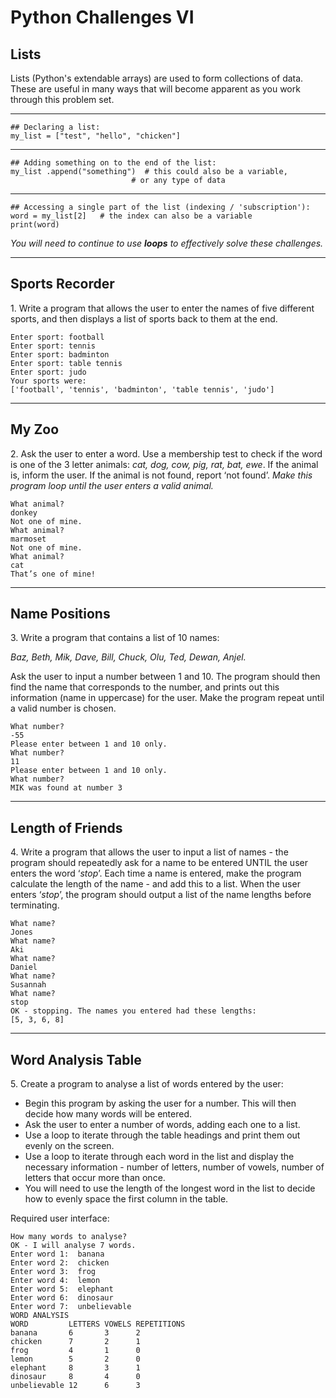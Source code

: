 # Python Challenges VI

## Lists


Lists (Python's extendable arrays) are used to form collections of data. These are useful in many ways that will become apparent as you work through this problem set.


---


	## Declaring a list:
	my_list = ["test", "hello", "chicken"]


---


	## Adding something on to the end of the list:
	my_list .append("something")  # this could also be a variable,
	                           # or any type of data


---


	## Accessing a single part of the list (indexing / 'subscription'):
	word = my_list[2]   # the index can also be a variable
	print(word)

_You will need to continue to use **loops** to effectively solve these challenges._


---

## Sports Recorder

1\. Write a program that allows the user to enter the names of five different sports, and then displays a list of sports back to them at the end.

	Enter sport: football
	Enter sport: tennis
	Enter sport: badminton
	Enter sport: table tennis
	Enter sport: judo
	Your sports were:
	['football', 'tennis', 'badminton', 'table tennis', 'judo']


---

## My Zoo

2\. Ask the user to enter a word. Use a membership test to check if the word is one of the 3 letter animals: _cat, dog, cow, pig, rat, bat, ewe_. If the animal is, inform the user. If the animal is not found, report ‘not found’. _Make this program loop until the user enters a valid animal._

	What animal?
	donkey
	Not one of mine.
	What animal?
	marmoset
	Not one of mine.
	What animal?
	cat
	That’s one of mine!


---

## Name Positions

3\. Write a program that contains a list of 10 names:

_Baz, Beth, Mik, Dave, Bill, Chuck, Olu, Ted, Dewan, Anjel._

Ask the user to input a number between 1 and 10. The program should then find the name that corresponds to the number, and prints out this information (name in uppercase) for the user. Make the program repeat until a valid number is chosen.

	What number?
	-55
	Please enter between 1 and 10 only.
	What number?
	11
	Please enter between 1 and 10 only.
	What number?
	MIK was found at number 3


---

## Length of Friends

4\. Write a program that allows the user to input a list of names - the program should repeatedly ask for a name to be entered UNTIL the user enters the word ‘_stop_’. Each time a name is entered, make the program calculate the length of the name - and add this to a list. When the user enters ‘_stop_’, the program should output a list of the name lengths before terminating.

	What name?
	Jones
	What name?
	Aki
	What name?
	Daniel
	What name?
	Susannah
	What name?
	stop
	OK - stopping. The names you entered had these lengths:
	[5, 3, 6, 8]


---

## Word Analysis Table

5\. Create a program to analyse a list of words entered by the user:

- Begin this program by asking the user for a number. This will then decide how many words will be entered.
- Ask the user to enter a number of words, adding each one to a list.
- Use a loop to iterate through the table headings and print them out evenly on the screen.
- Use a loop to iterate through each word in the list and display the necessary information - number of letters, number of vowels, number of letters that occur more than once.
- You will need to use the length of the longest word in the list to decide how to evenly space the first column in the table.


Required user interface:

	How many words to analyse?
	OK - I will analyse 7 words.
	Enter word 1:  banana
	Enter word 2:  chicken
	Enter word 3:  frog
	Enter word 4:  lemon
	Enter word 5:  elephant
	Enter word 6:  dinosaur
	Enter word 7:  unbelievable
	WORD ANALYSIS
	WORD         LETTERS VOWELS REPETITIONS
	banana       6       3      2
	chicken      7       2      1
	frog         4       1      0
	lemon        5       2      0
	elephant     8       3      1
	dinosaur     8       4      0
	unbelievable 12      6      3


